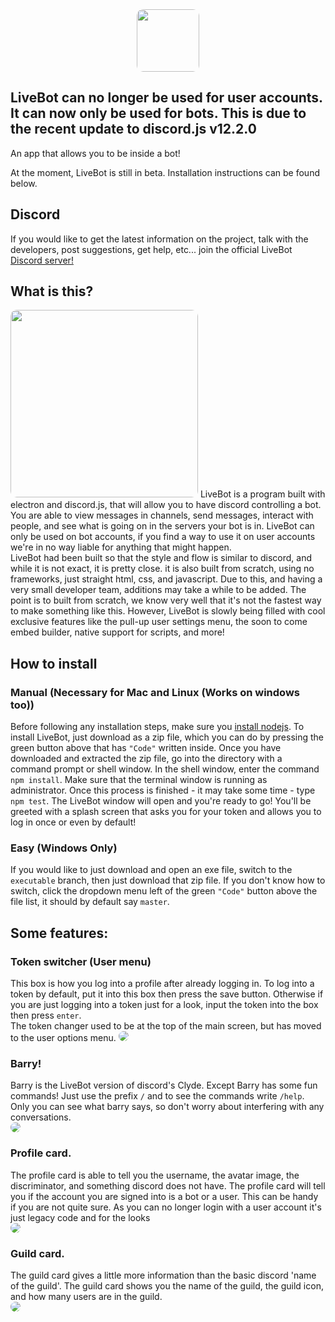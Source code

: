 <center><img src='resources/app/resources/icons/logoLarge.svg' height='100px' style='border-radius: 10px;'/></center>

## LiveBot can no longer be used for user accounts. It can now only be used for bots. This is due to the recent update to discord.js v12.2.0
An app that allows you to be inside a bot!

At the moment, LiveBot is still in beta. Installation instructions can be found below.

## Discord
If you would like to get the latest information on the project, talk with the developers, post suggestions, get help, etc... join the official LiveBot [Discord server!](https://discord.gg/NG4rgqSgzx)

## What is this?
<img src='https://i.imgur.com/SUsqAhl.png' height='300px' style='border-radius: 10px;'/>
LiveBot is a program built with electron and discord.js, that will allow you to have discord controlling a bot. You are able to view messages in channels, send messages, interact with people, and see what is going on in the servers your bot is in. LiveBot can only be used on bot accounts, if you find a way to use it on user accounts we're in no way liable for anything that might happen.
</br>
LiveBot had been built so that the style and flow is similar to discord, and while it is not exact, it is pretty close. it is also built from scratch, using no frameworks, just straight html, css, and javascript. Due to this, and having a very small developer team, additions may take a while to be added. The point is to built from scratch, we know very well that it's not the fastest way to make something like this. However, LiveBot is slowly being filled with cool exclusive features like the pull-up user settings menu, the soon to come embed builder, native support for scripts, and more!

## How to install
### Manual (Necessary for Mac and Linux (Works on windows too))
Before following any installation steps, make sure you [install nodejs](https://nodejs.org/en/).
To install LiveBot, just download as a zip file, which you can do by pressing the green button above that has `"Code"` written inside. Once you have downloaded and extracted the zip file, go into the directory with a command prompt or shell window. In the shell window, enter the command `npm install`. Make sure that the terminal window is running as administrator. Once this process is finished - it may take some time - type `npm test`. The LiveBot window will open and you're ready to go! You'll be greeted with a splash screen that asks you for your token and allows you to log in once or even by default!
### Easy (Windows Only)
If you would like to just download and open an exe file, switch to the `executable` branch, then just download that zip file. If you don't know how to switch, click the dropdown menu left of the green `"Code"` button above the file list, it should by default say `master`.

## Some features:
### Token switcher (User menu)
This box is how you log into a profile after already logging in. To log into a token by default, put it into this box then press the save button. Otherwise if you are just logging into a token just for a look, input the token into the box then press `enter`.<br>
The token changer used to be at the top of the main screen, but has moved to the user options menu.
<img src='https://i.imgur.com/SjO4jfy.png' style='border-radius: 10px;'>
</br>

### Barry!
Barry is the LiveBot version of discord's Clyde. Except Barry has some fun commands! Just use the prefix `/` and to see the commands write `/help`. Only you can see what barry says, so don't worry about interfering with any conversations. <br>
<img src='https://i.imgur.com/PGInuit.png' style='border-radius: 10px;'>

### Profile card.
The profile card is able to tell you the username, the avatar image, the discriminator, and something discord does not have. The profile card will tell you if the account you are signed into is a bot or a user. This can be handy if you are not quite sure.
As you can no longer login with a user account it's just legacy code and for the looks<br>
<img src='https://i.imgur.com/tQ2tsSr.png' style='border-radius: 10px;'>

### Guild card.
The guild card gives a little more information than the basic discord 'name of the guild'. The guild card shows you the name of the guild, the guild icon, and how many users are in the guild. <br>
<img src='https://i.imgur.com/fkjXkCz.png' style='border-radius: 10px;'>
